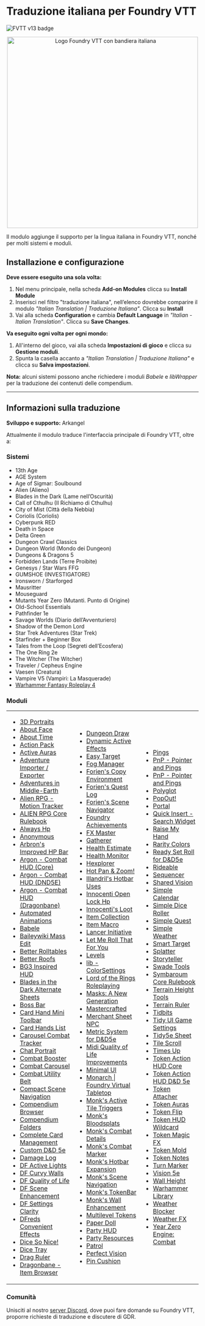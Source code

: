 <h1>Traduzione italiana per Foundry VTT</h1>

<p>
  <img src="https://img.shields.io/badge/FVTT-v13-brightgreen" alt="FVTT v13 badge">
</p>

<p style="text-align: center;">
  <img src="https://raw.githubusercontent.com/arkangel85/FoundryVTT-italian/refs/heads/main/it-IT/logo.png" alt="Logo Foundry VTT con bandiera italiana" style="width: 500px;">
</p>

<p>
  Il modulo aggiunge il supporto per la lingua italiana in Foundry VTT, nonché per molti sistemi e moduli.
</p>

<h2>Installazione e configurazione</h2>

<p><strong>Deve essere eseguito una sola volta:</strong></p>

<ol>
  <li>Nel menu principale, nella scheda <strong>Add-on Modules</strong> clicca su <strong>Install Module</strong></li>
  <li>Inserisci nel filtro "traduzione italiana", nell’elenco dovrebbe comparire il modulo <em>"Italian Translation | Traduzione Italiana"</em>. Clicca su <strong>Install</strong></li>
  <li>Vai alla scheda <strong>Configuration</strong> e cambia <strong>Default Language</strong> in <em>"Italian - Italian Translation"</em>. Clicca su <strong>Save Changes</strong>.</li>
</ol>

<p><strong>Va eseguito ogni volta per ogni mondo:</strong></p>

<ol>
  <li>All'interno del gioco, vai alla scheda <strong>Impostazioni di gioco</strong> e clicca su <strong>Gestione moduli</strong>.</li>
  <li>Spunta la casella accanto a <em>"Italian Translation | Traduzione Italiana"</em> e clicca su <strong>Salva impostazioni</strong>.</li>
</ol>

<p><strong>Nota:</strong> alcuni sistemi possono anche richiedere i moduli <em>Babele</em> e <em>libWrapper</em> per la traduzione dei contenuti delle compendium.</p>

<hr>

<h2>Informazioni sulla traduzione</h2>

<p><strong>Sviluppo e supporto:</strong> Arkangel</p>

<p>Attualmente il modulo traduce l'interfaccia principale di Foundry VTT, oltre a:</p>

<h3>Sistemi</h3>
<ul>
  <li>13th Age</li>
  <li>AGE System</li>
  <li>Age of Sigmar: Soulbound</li>
  <li>Alien (Alieno)</li>
  <li>Blades in the Dark (Lame nell’Oscurità)</li>
  <li>Call of Cthulhu (Il Richiamo di Cthulhu)</li>
  <li>City of Mist (Città della Nebbia)</li>
  <li>Coriolis (Coriolis)</li>
  <li>Cyberpunk RED</li>
  <li>Death in Space</li>
  <li>Delta Green</li>
  <li>Dungeon Crawl Classics</li>
  <li>Dungeon World (Mondo dei Dungeon)</li>
  <li>Dungeons & Dragons 5</li>
  <li>Forbidden Lands (Terre Proibite)</li>
  <li>Genesys / Star Wars FFG</li>
  <li>GUMSHOE (INVESTIGATORE)</li>
  <li>Ironsworn / Starforged</li>
  <li>Mausritter</li>
  <li>Mouseguard</li>
  <li>Mutants Year Zero (Mutanti. Punto di Origine)</li>
  <li>Old-School Essentials</li>
  <li>Pathfinder 1e</li>
  <li>Savage Worlds (Diario dell’Avventuriero)</li>
  <li>Shadow of the Demon Lord</li>
  <li>Star Trek Adventures (Star Trek)</li>
  <li>Starfinder + Beginner Box</li>
  <li>Tales from the Loop (Segreti dell’Ecosfera)</li>
  <li>The One Ring 2e</li>
  <li>The Witcher (The Witcher)</li>
  <li>Traveler / Cepheus Engine</li>
  <li>Vaesen (Creatura)</li>
  <li>Vampire V5 (Vampiri: La Masquerade)</li>
  <li><a href="#">Warhammer Fantasy Roleplay 4</a></li>
</ul>

<h3>Moduli</h3>

<table>
  <tr>
    <td>

- [3D Portraits](https://foundryvtt.com/packages/three-actor-portrait)  
- [About Face](https://foundryvtt.com/packages/about-face)  
- [About Time](https://foundryvtt.com/packages/about-time)  
- [Action Pack](https://foundryvtt.com/packages/action-pack)  
- [Active Auras](https://foundryvtt.com/packages/ActiveAuras)  
- [Adventure Importer / Exporter](https://foundryvtt.com/packages/adventure-import-export)  
- [Adventures in Middle-Earth](https://foundryvtt.com/packages/aime)  
- [Alien RPG - Motion Tracker](https://foundryvtt.com/packages/motion_tracker)  
- [ALIEN RPG Core Rulebook](https://foundryvtt.com/packages/alienrpg-corerules)  
- [Always Hp](https://foundryvtt.com/packages/always-hp)  
- [Anonymous](https://foundryvtt.com/packages/anonymous)  
- [Arbron's Improved HP Bar](https://foundryvtt.com/packages/arbron-hp-bar)  
- [Argon - Combat HUD (Core)](https://foundryvtt.com/packages/enhancedcombathud)  
- [Argon - Combat HUD (DND5E)](https://foundryvtt.com/packages/enhancedcombathud-dnd5e)  
- [Argon - Combat HUD (Dragonbane)](https://foundryvtt.com/packages/enhancedcombathud-dragonbane)  
- [Automated Animations](https://foundryvtt.com/packages/autoanimations)  
- [Babele](https://foundryvtt.com/packages/babele)  
- [Baileywiki Mass Edit](https://foundryvtt.com/packages/multi-token-edit)  
- [Better Rolltables](https://foundryvtt.com/packages/better-rolltables/)  
- [Better Roofs](https://foundryvtt.com/packages/betterroofs)  
- [BG3 Inspired HUD](https://foundryvtt.com/packages/bg3-inspired-hotbar)  
- [Blades in the Dark Alternate Sheets](https://foundryvtt.com/packages/bitd-alternate-sheets)  
- [Boss Bar](https://foundryvtt.com/packages/bossbar)  
- [Card Hand Mini Toolbar](https://foundryvtt.com/packages/hand-mini-bar)  
- [Card Hands List](https://foundryvtt.com/packages/hand-mini-bar)  
- [Carousel Combat Tracker](https://foundryvtt.com/packages/combat-tracker-dock)  
- [Chat Portrait](https://foundryvtt.com/packages/chat-portrait)  
- [Combat Booster](https://foundryvtt.com/packages/combatbooster)  
- [Combat Carousel](https://foundryvtt.com/packages/combat-carousel)  
- [Combat Utility Belt](https://foundryvtt.com/packages/combat-utility-belt)  
- [Compact Scene Navigation](https://foundryvtt.com/packages/compact-scene-navigation)  
- [Compendium Browser](https://foundryvtt.com/packages/compendium-browser)  
- [Compendium Folders](https://foundryvtt.com/packages/compendium-folders)  
- [Complete Card Management](https://foundryvtt.com/packages/complete-card-management)  
- [Custom D&D 5e](https://foundryvtt.com/packages/custom-dnd5e)  
- [Damage Log](https://foundryvtt.com/packages/damage-log)  
- [DF Active Lights](https://foundryvtt.com/packages/df-active-lights)  
- [DF Curvy Walls](https://foundryvtt.com/packages/df-curvy-walls)  
- [DF Quality of Life](https://foundryvtt.com/packages/df-qol)  
- [DF Scene Enhancement](https://foundryvtt.com/packages/df-scene-enhance/)  
- [DF Settings Clarity](https://foundryvtt.com/packages/df-settings-clarity)  
- [DFreds Convenient Effects](https://foundryvtt.com/packages/dfreds-convenient-effects)  
- [Dice So Nice!](https://foundryvtt.com/packages/dice-so-nice)  
- [Dice Tray](https://foundryvtt.com/packages/dice-calculator)  
- [Drag Ruler](https://foundryvtt.com/packages/drag-ruler)  
- [Dragonbane - Item Browser](https://foundryvtt.com/packages/dragonbane-item-browser)  

</td>
<td>

- [Dungeon Draw](https://foundryvtt.com/packages/dungeon-draw)  
- [Dynamic Active Effects](https://foundryvtt.com/packages/dynamic-active-effects)  
- [Easy Target](https://foundryvtt.com/packages/easy-target)  
- [Fog Manager](https://foundryvtt.com/packages/fog-manager)  
- [Forien's Copy Environment](https://foundryvtt.com/packages/foriens-copy-environment)  
- [Forien's Quest Log](https://foundryvtt.com/packages/foriens-quest-log)  
- [Forien's Scene Navigator](https://foundryvtt.com/packages/foriens-scene-navigator)  
- [Foundry Achievements](https://foundryvtt.com/packages/foundry-achievements)  
- [FX Master](https://foundryvtt.com/packages/fx-master)  
- [Gatherer](https://foundryvtt.com/packages/gatherer)  
- [Health Estimate](https://foundryvtt.com/packages/healthEstimate)  
- [Health Monitor](https://foundryvtt.com/packages/health-monitor)  
- [Hexplorer](https://foundryvtt.com/packages/hexplorer)  
- [Hot Pan & Zoom!](https://foundryvtt.com/packages/hot-pan-zoom)  
- [Illandril's Hotbar Uses](https://foundryvtt.com/packages/illandrils-hotbar-uses)  
- [Innocenti Open Lock Hp](https://foundryvtt.com/packages/innocenti-openlock)  
- [Innocenti's Loot](https://foundryvtt.com/packages/innocenti-loot)  
- [Item Collection](https://foundryvtt.com/packages/itemcollection)  
- [Item Macro](https://foundryvtt.com/packages/itemacro)  
- [Lancer Initiative](https://foundryvtt.com/packages/lancer-initiative)  
- [Let Me Roll That For You](https://foundryvtt.com/packages/lmrtfy)  
- [Levels](https://foundryvtt.com/packages/levels)  
- [lib - ColorSettings](https://foundryvtt.com/packages/colorsettings)  
- [Lord of the Rings Roleplaying](https://foundryvtt.com/packages/lotr5e)  
- [Masks: A New Generation](https://foundryvtt.com/packages/masks-newgeneration-sheets)  
- [Mastercrafted](https://foundryvtt.com/packages/mastercrafted)  
- [Merchant Sheet NPC](https://foundryvtt.com/packages/merchantsheetnpc)  
- [Metric System for D&D5e](https://foundryvtt.com/packages/metric-system-dnd5e)  
- [Midi Quality of Life Improvements](https://foundryvtt.com/packages/midi-qol)  
- [Minimal UI](https://foundryvtt.com/packages/minimal-ui)  
- [Monarch | Foundry Virtual Tabletop](https://foundryvtt.com/packages/monarch)  
- [Monk's Active Tile Triggers](https://foundryvtt.com/packages/monks-active-tiles)  
- [Monk's Bloodsplats](https://foundryvtt.com/packages/monks-bloodsplats)  
- [Monk's Combat Details](https://foundryvtt.com/packages/monks-combat-details)  
- [Monk's Combat Marker](https://foundryvtt.com/packages/monks-combat-marker)  
- [Monk's Hotbar Expansion](https://foundryvtt.com/packages/monks-hotbar-expansion)  
- [Monk's Scene Navigation](https://foundryvtt.com/packages/monks-scene-navigation)  
- [Monk's TokenBar](https://foundryvtt.com/packages/monks-tokenbar)  
- [Monk's Wall Enhancement](https://foundryvtt.com/packages/monks-wall-enhancement)  
- [Multilevel Tokens](https://foundryvtt.com/packages/multilevel-tokens/)  
- [Paper Doll](https://foundryvtt.com/packages/fvtt-paper-doll-ui)  
- [Party HUD](https://foundryvtt.com/packages/party-monitor-dock)  
- [Party Resources](https://foundryvtt.com/packages/fvtt-party-resources)  
- [Patrol](https://foundryvtt.com/packages/patrol)  
- [Perfect Vision](https://foundryvtt.com/packages/perfect-vision)  
- [Pin Cushion](https://foundryvtt.com/packages/pin-cushion)  

</td>
<td>

- [Pings](https://foundryvtt.com/packages/pings/)  
- [PnP - Pointer and Pings](https://foundryvtt.com/packages/pointer)  
- [PnP - Pointer and Pings](https://foundryvtt.com/packages/pointer)  
- [Polyglot](https://foundryvtt.com/packages/polyglot)  
- [PopOut!](https://foundryvtt.com/packages/popout)  
- [Portal](https://foundryvtt.com/packages/portal)  
- [Quick Insert - Search Widget](https://foundryvtt.com/packages/quick-insert)  
- [Raise My Hand](https://foundryvtt.com/packages/raise-my-hand)  
- [Rarity Colors](https://foundryvtt.com/packages/rarity-colors)  
- [Ready Set Roll for D&D5e](https://foundryvtt.com/packages/rarity-colors)  
- [Rideable](https://foundryvtt.com/packages/rideable)  
- [Sequencer](https://foundryvtt.com/packages/sequencer)  
- [Shared Vision](https://foundryvtt.com/packages/shared-vision)  
- [Simple Calendar](https://foundryvtt.com/packages/simple-calendar)  
- [Simple Dice Roller](https://foundryvtt.com/packages/simple-dice-roller)  
- [Simple Quest](https://foundryvtt.com/packages/simple-quest)  
- [Simple Weather](https://foundryvtt.com/packages/simple-weather)  
- [Smart Target](https://foundryvtt.com/packages/smarttarget)  
- [Splatter](https://foundryvtt.com/packages/splatter)  
- [Storyteller](https://foundryvtt.com/packages/storyteller)  
- [Swade Tools](https://foundryvtt.com/packages/swade-tools)  
- [Symbaroum Core Rulebook](https://foundryvtt.com/packages/symbaroum-corerules)  
- [Terrain Height Tools](https://foundryvtt.com/packages/terrain-height-tools)  
- [Terrain Ruler](https://foundryvtt.com/packages/terrain-ruler)  
- [Tidbits](https://foundryvtt.com/packages/tidbits)  
- [Tidy UI Game Settings](https://foundryvtt.com/packages/tidy-ui_game-settings)  
- [Tidy5e Sheet](https://foundryvtt.com/packages/tidy5e-sheet)  
- [Tile Scroll](https://foundryvtt.com/packages/tile-scroll)  
- [Times Up](https://foundryvtt.com/packages/times-up)  
- [Token Action HUD Core](https://foundryvtt.com/packages/token-action-hud-core)  
- [Token Action HUD D&D 5e](https://foundryvtt.com/packages/token-action-hud-dnd5e)  
- [Token Attacher](https://foundryvtt.com/packages/token-attacher/)  
- [Token Auras](https://foundryvtt.com/packages/token-auras)  
- [Token Flip](https://foundryvtt.com/packages/tokenflip)  
- [Token HUD Wildcard](https://foundryvtt.com/packages/token-hud-wildcard)  
- [Token Magic FX](https://foundryvtt.com/packages/tokenmagic/)  
- [Token Mold](https://foundryvtt.com/packages/token-mirror-button)  
- [Token Notes](https://foundryvtt.com/packages/token-notes)  
- [Turn Marker](https://foundryvtt.com/packages/turn-marker)  
- [Vision 5e](https://foundryvtt.com/packages/elevatedvision)  
- [Wall Height](https://foundryvtt.com/packages/wall-height)  
- [Warhammer Library](https://foundryvtt.com/packages/warhammer-lib)  
- [Weather Blocker](https://foundryvtt.com/packages/weather-blocker)  
- [Weather FX](https://foundryvtt.com/packages/weather-fx)  
- [Year Zero Engine: Combat](https://foundryvtt.com/packages/yze-combat)  

</td>
</tr>
</table>


<h3>Comunità</h3>
<p>
  Unisciti al nostro <a href="#">server Discord</a>, dove puoi fare domande su Foundry VTT, proporre richieste di traduzione e discutere di GDR.
</p>
